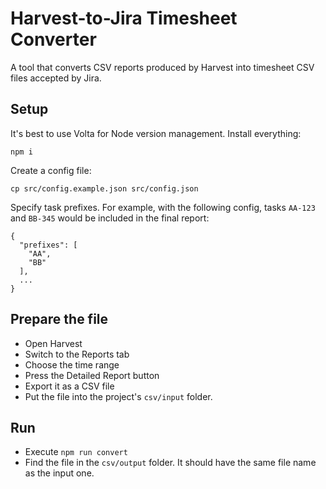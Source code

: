 # Harvest-to-Jira Timesheet Converter

A tool that converts CSV reports produced by Harvest into timesheet CSV files accepted by Jira.

## Setup

It's best to use Volta for Node version management. Install everything:
```shell
npm i
```

Create a config file:
```shell
cp src/config.example.json src/config.json
```

Specify task prefixes. For example, with the following config, tasks `AA-123` and `BB-345` would be included in the final report:
```
{
  "prefixes": [
    "AA",
    "BB"
  ],
  ...
}
```

## Prepare the file

* Open Harvest
* Switch to the Reports tab
* Choose the time range
* Press the Detailed Report button
* Export it as a CSV file
* Put the file into the project's `csv/input` folder.

## Run

* Execute `npm run convert`
* Find the file in the `csv/output` folder. It should have the same file name as the input one.
